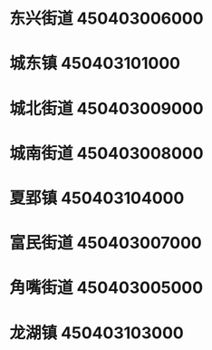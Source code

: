 # 东兴街道 450403006000
# 城东镇 450403101000
# 城北街道 450403009000
# 城南街道 450403008000
# 夏郢镇 450403104000
# 富民街道 450403007000
# 角嘴街道 450403005000
# 龙湖镇 450403103000
